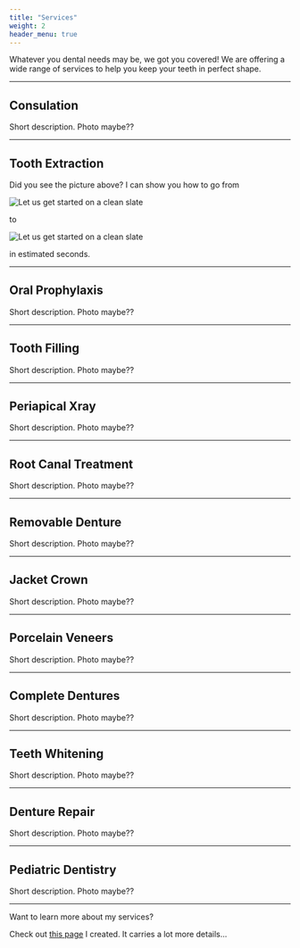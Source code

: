 ```yaml
---
title: "Services"
weight: 2
header_menu: true
---
```


Whatever you dental needs may be, we got you covered! We are offering a wide range of services to help you keep your teeth in perfect shape.

---

## Consulation

Short description. Photo maybe??

---

## Tooth Extraction

Did you see the picture above? I can show you how to go from

![Let us get started on a clean slate](images/board-bunch-cooking-food-349609.jpg)

to

![Let us get started on a clean slate](images/woman-pouring-juice-on-glass-3184192.jpg)

in estimated seconds.

---

## Oral Prophylaxis

Short description. Photo maybe??

---

## Tooth Filling

Short description. Photo maybe??

---

## Periapical Xray

Short description. Photo maybe??

---

## Root Canal Treatment

Short description. Photo maybe??

---

## Removable Denture

Short description. Photo maybe??

---

## Jacket Crown

Short description. Photo maybe??

---

## Porcelain Veneers

Short description. Photo maybe??

---

## Complete Dentures

Short description. Photo maybe??

---

## Teeth Whitening

Short description. Photo maybe??

---

## Denture Repair

Short description. Photo maybe??

---

## Pediatric Dentistry

Short description. Photo maybe??

---

Want to learn more about my services?

Check out [this page](#services#) I created. It carries a lot more details...
